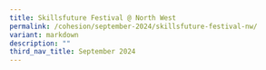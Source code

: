 ```yaml
---
title: Skillsfuture Festival @ North West
permalink: /cohesion/september-2024/skillsfuture-festival-nw/
variant: markdown
description: ""
third_nav_title: September 2024
---
```

